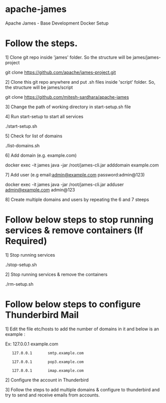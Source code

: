 # apache-james
Apache James - Base Development Docker Setup

# Follow the steps.
1] Clone git repo inside 'james' folder. So the structure will be james/james-project

git clone https://github.com/apache/james-project.git


2] Clone this git repo anywhere and put .sh files inside 'script' folder. So, the structure will be james/script

git clone https://github.com/mitesh-sardhara/apache-james


3] Change the path of working directory in start-setup.sh file


4] Run start-setup to start all services

./start-setup.sh


5] Check for list of domains

./list-domains.sh


6] Add domain (e.g. example.com)

docker exec -it james java -jar /root/james-cli.jar adddomain example.com


7] Add user (e.g email:admin@example.com password:admin@123)

docker exec -it james java -jar /root/james-cli.jar adduser admin@example.com admin@123

8] Create multiple domains and users by repeating the 6 and 7 steeps

# Follow below steps to stop running services & remove containers (If Required)

1] Stop running services

./stop-setup.sh
 

2] Stop running services &  remove the containers

./rm-setup.sh

# Follow below steps to configure Thunderbird Mail 

1] Edit the file etc/hosts to add the number of domains in it and below is an example :
   
   Ex:
       127.0.0.1       example.com
       
       127.0.0.1       smtp.example.com
       
       127.0.0.1       pop3.example.com
       
       127.0.0.1       imap.example.com
 
 
 2] Configure the account in Thunderbird
 
 
 3] Follow the steps to add multiple domains & configure to thunderbird and try to send and receive emails from accounts. 
 
 


